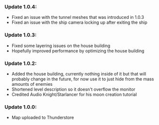 ### Update 1.0.4:

* Fixed an issue with the tunnel meshes that was introduced in 1.0.3
* Fixed an issue with the ship camera locking up after exiting the ship

### Update 1.0.3:

* Fixed some layering issues on the house building
* Hopefully improved performance by optimizing the house building

### Update 1.0.2:

* Added the house building, currently nothing inside of it but that will probably change in the future, for now use it to just hide from the mass amounts of enemies
* Shortened level description so it doesn't overflow the monitor
* Credited Audio Knight/Starlancer for his moon creation tutorial

### Update 1.0.0:

* Map uploaded to Thunderstore